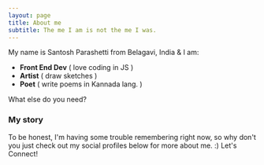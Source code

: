 ```yaml
---
layout: page
title: About me
subtitle: The me I am is not the me I was.
---
```


My name is Santosh Parashetti from Belagavi, India & I am:

- **Front End Dev** ( love coding in JS )
- **Artist** ( draw sketches )
- **Poet** ( write poems in Kannada lang. )

What else do you need?

### My story

To be honest, I'm having some trouble remembering right now, so why don't you just check out my social profiles below for more about me. :) Let's Connect!